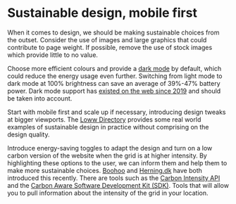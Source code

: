 # Sustainable design, mobile first

When it comes to design, we should be making sustainable choices from the outset. Consider the use of images and large graphics that could contribute to page weight. If possible, remove the use of stock images which provide little to no value.

Choose more efficient colours and provide a [dark mode](https://www.purdue.edu/newsroom/releases/2021/Q3/dark-mode-may-not-save-your-phones-battery-life-as-much-as-you-think,-but-there-are-a-few-silver-linings.html) by default, which could reduce the energy usage even further. Switching from light mode to dark mode at 100% brightness can save an average of 39%-47% battery power. Dark mode support has [existed on the web since 2019](https://caniuse.com/prefers-color-scheme) and should be taken into account.

Start with mobile first and scale up if necessary, introducing design tweaks at bigger viewports. The [Loww Directory](https://www.lowww.directory/) provides some real world examples of sustainable design in practice without comprising on the design quality.

Introduce energy-saving toggles to adapt the design and turn on a low carbon version of the website when the grid is at higher intensity. By highlighting these options to the user, we can inform them and help them to make more sustainable choices. [Boohoo](https://boohoo.co.uk) and [Herning.dk](https://herning.dk) have both introduced this recently. There are tools such as the [Carbon Intensity API](https://www.carbonintensity.org.uk) and the [Carbon Aware Software Development Kit (SDK)](https://github.com/Green-Software-Foundation/carbon-aware-sdk). Tools that will allow you to pull information about the intensity of the grid in your location.
